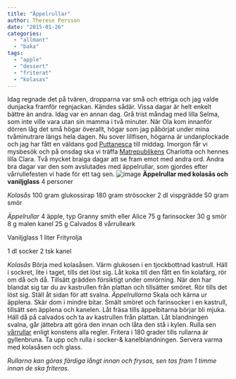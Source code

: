 ```yaml
---
title: "Äppelrullar"
author: Therese Persson
date: "2015-01-26"
categories:
  - "allmant"
  - "baka"
tags:
  - "apple"
  - "dessert"
  - "friterat"
  - "kolasas"
---
```


Idag regnade det på tvären, dropparna var små och ettriga och jag valde dunjacka framför regnjackan. Kändes sådär. Vissa dagar är helt enkelt bättre än andra. Idag var en annan dag. Grå trist måndag med lilla Selma, som inte ville vara utan sin mamma i två minuter. När Ola kom innanför dörren låg det små högar överallt, högar som jag påbörjat under mina tvåminutrare längs hela dagen. Nu sover lillfisen, högarna är undanplockade och jag har fått en väldans god [Puttanesca](/posts/gladjeflickans-favorit/) till middag. Imorgon får vi mysbesök och på onsdag ska vi träffa [Matrepublikens](https://matrepubliken.se) Charlotta och hennes lilla Clara. Två mycket braiga dagar att se fram emot med andra ord. Andra bra dagar var den som avslutades med äppelrullar, som gjordes efter vårrullefesten vi hade för ett tag sen.
![image](/static/img/image5-e1422703459107-768x1024.jpg)
**Äppelrullar med kolasås och vaniljglass** 4 personer

_Kolasås_ 100 gram glukossirap 180 gram strösocker 2 dl vispgrädde 50 gram smör

_Äppelrullar_ 4 äpple, typ Granny smith eller Alice 75 g farinsocker 30 g smör 8 g malen kanel 25 g Calvados 8 vårrulleark

Vaniljglass 1 liter Frityrolja

1 dl socker 2 tsk kanel

_Kolasås_ Börja med kolasåsen. Värm glukosen i en tjockbottnad kastrull. Häll i sockret, lite i taget, tills det löst sig. Låt koka till den fått en fin kolafärg, rör om då och då. Tillsätt grädden försiktigt under omrörning. När den har blandat sig tar du av kastrullen från plattan och tillsätter smöret. Rör tills det löst sig. Ställ åt sidan för att svalna. _Äppelrullarna_ Skala och kärna ur äpplena. Skär dom i mindre bitar. Smält smöret och farinsocker i en kastrull, tillsätt sen äpplena och kanelen. Låt fräsa tills äppelbitarna börjar bli mjuka. Häll då på calvados och ta av kastrullen från plattan. Låt blandningen svalna, går jättebra att göra den innan och låta den stå i kylen. Rulla sen [vårrullar](/posts/varrullar/) enligt konstens alla regler. Fritera i 180 grader tills rullarna är gyllenbruna. Ta upp och rulla i socker-& kanelblandningen. Servera varma med kolasåsen och glass.

_Rullarna kan göras färdiga långt innan och frysas, sen tas fram 1 timme innan de ska friteras._

